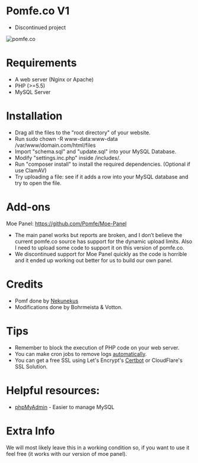 # Pomfe.co V1

- Discontinued project

![pomfe.co](https://user-images.githubusercontent.com/5682352/36320287-92139be8-133d-11e8-880b-8dfcdc05225a.png)

# Requirements

- A web server (Nginx or Apache)
- PHP (>=5.5)
- MySQL Server

# Installation

- Drag all the files to the "root directory" of your website.
- Run sudo chown -R www-data:www-data /var/www/domain.com/html/files
- Import "schema.sql" and "update.sql" into your MySQL Database.
- Modify "settings.inc.php" inside /includes/.
- Run "composer install" to install the required dependencies. (Optional if use ClamAV)
- Try uploading a file: see if it adds a row into your MySQL database and try to open the file.

# Add-ons

Moe Panel: https://github.com/Pomfe/Moe-Panel

- The main panel works but reports are broken, and I don’t believe the current pomfe.co source has support for the dynamic upload limits. Also I need to upload some code to support it on this version of pomfe.co.
- We discontinued support for Moe Panel quickly as the code is horrible and it ended up working out better for us to build our own panel.

# Credits

- Pomf done by [Nekunekus](https://github.com/nokonoko/Pomf)
- Modifications done by Bohrmeista & Votton.

# Tips

- Remember to block the execution of PHP code on your web server.
- You can make cron jobs to remove logs [automatically](https://www.digitalocean.com/community/tutorials/how-to-use-cron-to-automate-tasks-on-a-vps).
- You can get a free SSL using Let's Encrypt's [Certbot](https://certbot.eff.org/#ubuntutyakkety-nginx) or CloudFlare's SSL Solution.

# Helpful resources:

- [phpMyAdmin](https://www.phpmyadmin.net/) - Easier to manage MySQL

# Extra Info

We will most likely leave this in a working condition so, if you want to use it feel free (it works with our version of moe panel).
